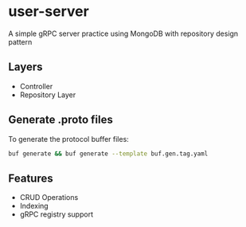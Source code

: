 
# user-server
A simple gRPC server practice using MongoDB with repository design pattern


## Layers
- Controller
- Repository Layer


## Generate .proto files 
To generate the protocol buffer files:
```bash
buf generate && buf generate --template buf.gen.tag.yaml
```


## Features
- CRUD Operations
- Indexing
- gRPC registry support

